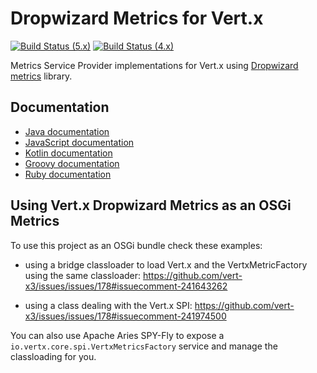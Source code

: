 # Dropwizard Metrics for Vert.x

[![Build Status (5.x)](https://github.com/vert-x3/vertx-dropwizard-metrics/actions/workflows/ci-5.x.yml/badge.svg)](https://github.com/vert-x3/vertx-dropwizard-metrics/actions/workflows/ci-5.x.yml)
[![Build Status (4.x)](https://github.com/vert-x3/vertx-dropwizard-metrics/actions/workflows/ci-4.x.yml/badge.svg)](https://github.com/eclipse-vertx/vertx-codegen/actions/workflows/ci-4.x.yml)

Metrics Service Provider implementations for Vert.x using [Dropwizard metrics](https://github.com/dropwizard/metrics) library.

## Documentation

* [Java documentation](http://vertx.io/docs/vertx-dropwizard-metrics/java/)
* [JavaScript documentation](http://vertx.io/docs/vertx-dropwizard-metrics/js/)
* [Kotlin documentation](http://vertx.io/docs/vertx-dropwizard-metrics/kotlin/)
* [Groovy documentation](http://vertx.io/docs/vertx-dropwizard-metrics/groovy/)
* [Ruby documentation](http://vertx.io/docs/vertx-dropwizard-metrics/ruby/)

## Using Vert.x Dropwizard Metrics as an OSGi Metrics

To use this project as an OSGi bundle check these examples:

* using a bridge classloader to load Vert.x and the VertxMetricFactory using the same classloader:
 https://github.com/vert-x3/issues/issues/178#issuecomment-241643262

* using a class dealing with the Vert.x SPI:
 https://github.com/vert-x3/issues/issues/178#issuecomment-241974500


You can also use Apache Aries SPY-Fly to expose a `io.vertx.core.spi.VertxMetricsFactory` service and manage the classloading for you.



